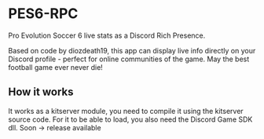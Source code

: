 # PES6-RPC
Pro Evolution Soccer 6 live stats as a Discord Rich Presence.

Based on code by diozdeath19, this app can display live info directly on your Discord profile - perfect for online communities of the game.
May the best football game ever never die!

## How it works
It works as a kitserver module, you need to compile it using the kitserver source code.
For it to be able to load, you also need the Discord Game SDK dll.
Soon -> release available

